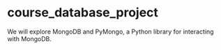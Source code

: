 # course_database_project
We will explore MongoDB and PyMongo, a Python library for interacting with MongoDB.  

